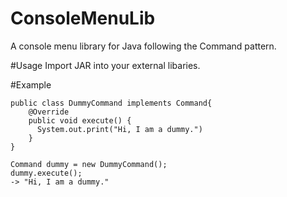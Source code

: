 # ConsoleMenuLib
A console menu library for Java following the Command pattern.

#Usage
Import JAR into your external libaries.

#Example
```
public class DummyCommand implements Command{
    @Override
    public void execute() {
      System.out.print("Hi, I am a dummy.")
    }
}

Command dummy = new DummyCommand();
dummy.execute(); 
-> "Hi, I am a dummy."
```
